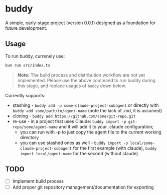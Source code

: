 # buddy

A simple, early-stage project (version 0.0.1) designed as a foundation for future development.

## Usage

To run buddy, currenely use:

```bash
bun run src/index.ts
```

> **Note:** The build process and distribution workflow are not yet implemented. Please use the above command to run buddy during this stage, and replace usages of `buddy` down below.

Currently supports: 

- stashing - `buddy add -p some-claude-project-subagent` or directly with `buddy add some/path/to/agent-name` (note the lack of .md, it is assumed)
- cloning - `buddy add https://github.com/some/git-repo.git`
- re-use - in a project that uses Claude: `buddy import -p git-repo/some/agent-name` and it will add it to your .claude configuration;
  - you can run with -p to just copy the agent file to the current working directory
  - you can use stashed ones as well - `buddy import -p local/some-claude-project-subagent` for the first example (with claude), `buddy import local/agent-name` for the second (without claude)

## TODO

- [ ] Implement build process
- [ ] Add proper git repository management/documentation for exporting
